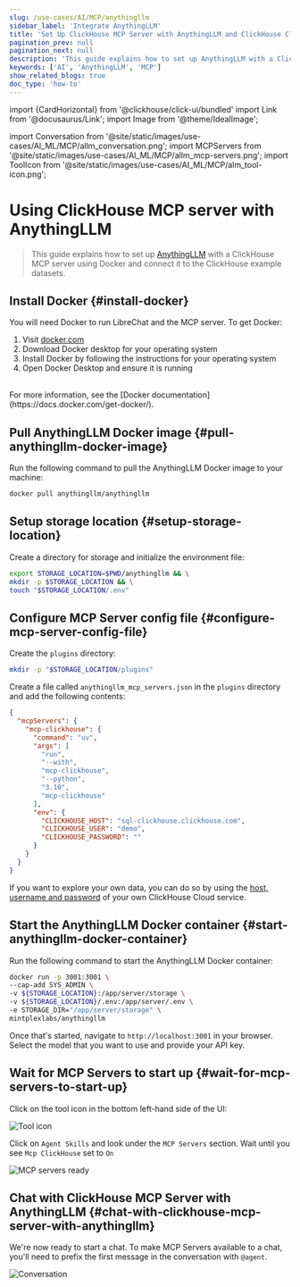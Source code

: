 ```yaml
---
slug: /use-cases/AI/MCP/anythingllm
sidebar_label: 'Integrate AnythingLLM'
title: 'Set Up ClickHouse MCP Server with AnythingLLM and ClickHouse Cloud'
pagination_prev: null
pagination_next: null
description: 'This guide explains how to set up AnythingLLM with a ClickHouse MCP server using Docker.'
keywords: ['AI', 'AnythingLLM', 'MCP']
show_related_blogs: true
doc_type: 'how-to'
---
```


import {CardHorizontal} from '@clickhouse/click-ui/bundled'
import Link from '@docusaurus/Link';
import Image from '@theme/IdealImage';

import Conversation from '@site/static/images/use-cases/AI_ML/MCP/allm_conversation.png';
import MCPServers from '@site/static/images/use-cases/AI_ML/MCP/allm_mcp-servers.png';
import ToolIcon from '@site/static/images/use-cases/AI_ML/MCP/alm_tool-icon.png';

# Using ClickHouse MCP server with AnythingLLM

> This guide explains how to set up [AnythingLLM](https://anythingllm.com/) with a ClickHouse MCP server using Docker
> and connect it to the ClickHouse example datasets.

<VerticalStepper headerLevel="h2">

## Install Docker {#install-docker}

You will need Docker to run LibreChat and the MCP server. To get Docker:
1. Visit [docker.com](https://www.docker.com/products/docker-desktop)
2. Download Docker desktop for your operating system
3. Install Docker by following the instructions for your operating system
4. Open Docker Desktop and ensure it is running
<br/>
For more information, see the [Docker documentation](https://docs.docker.com/get-docker/).

## Pull AnythingLLM Docker image {#pull-anythingllm-docker-image}

Run the following command to pull the AnythingLLM Docker image to your machine:

```bash
docker pull anythingllm/anythingllm
```

## Setup storage location {#setup-storage-location}

Create a directory for storage and initialize the environment file:

```bash
export STORAGE_LOCATION=$PWD/anythingllm && \
mkdir -p $STORAGE_LOCATION && \
touch "$STORAGE_LOCATION/.env" 
```

## Configure MCP Server config file {#configure-mcp-server-config-file}

Create the `plugins` directory:

```bash
mkdir -p "$STORAGE_LOCATION/plugins"
```

Create a file called `anythingllm_mcp_servers.json` in the `plugins` directory and add the following contents:

```json
{
  "mcpServers": {
    "mcp-clickhouse": {
      "command": "uv",
      "args": [
        "run",
        "--with",
        "mcp-clickhouse",
        "--python",
        "3.10",
        "mcp-clickhouse"
      ],
      "env": {
        "CLICKHOUSE_HOST": "sql-clickhouse.clickhouse.com",
        "CLICKHOUSE_USER": "demo",
        "CLICKHOUSE_PASSWORD": ""
      }
    }
  }
}
```

If you want to explore your own data, you can do so by
using the [host, username and password](https://clickhouse.com/docs/getting-started/quick-start/cloud#connect-with-your-app) 
of your own ClickHouse Cloud service.

## Start the AnythingLLM Docker container {#start-anythingllm-docker-container}

Run the following command to start the AnythingLLM Docker container:

```bash
docker run -p 3001:3001 \
--cap-add SYS_ADMIN \
-v ${STORAGE_LOCATION}:/app/server/storage \
-v ${STORAGE_LOCATION}/.env:/app/server/.env \
-e STORAGE_DIR="/app/server/storage" \
mintplexlabs/anythingllm
```

Once that's started, navigate to `http://localhost:3001` in your browser.
Select the model that you want to use and provide your API key.

## Wait for MCP Servers to start up {#wait-for-mcp-servers-to-start-up}

Click on the tool icon in the bottom left-hand side of the UI:

<Image img={ToolIcon} alt="Tool icon" size="md"/>

Click on `Agent Skills` and look under the `MCP Servers` section. 
Wait until you see `Mcp ClickHouse` set to `On`

<Image img={MCPServers} alt="MCP servers ready" size="md"/>

## Chat with ClickHouse MCP Server with AnythingLLM {#chat-with-clickhouse-mcp-server-with-anythingllm}

We're now ready to start a chat. 
To make MCP Servers available to a chat, you'll need to prefix the first message in the conversation with `@agent`.

<Image img={Conversation} alt="Conversation" size="md"/>

</VerticalStepper>
